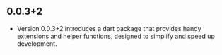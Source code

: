 ## 0.0.3+2

* Version 0.0.3+2 introduces a dart package that provides handy extensions and helper functions, designed to simplify and speed up development.

